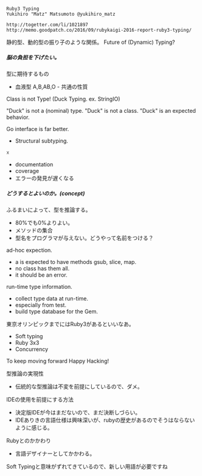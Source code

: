
```
Ruby3 Typing
Yukihiro "Matz" Matsumoto @yukihiro_matz

http://togetter.com/li/1021897
http://memo.goodpatch.co/2016/09/rubykaigi-2016-report-ruby3-typing/
```

静的型、動的型の振り子のような関係。
Future of (Dynamic) Typing?


##### 脳の負担を下げたい。

型に期待するもの
- 血液型 A,B,AB,O - 共通の性質

Class is not Type!
(Duck Typing. ex. StringIO)

"Duck" is not a (nominal) type.
"Duck" is not a class.
"Duck" is an expected behavior.

Go interface is far better.
-  Structural subtyping.

☓
- documentation
- coverage
- エラーの発見が遅くなる


##### どうするとよいのか。(concept)

ふるまいによって、型を推論する。
- 80%でも0%よりよい。
- メソッドの集合
- 型名をプログラマが与えない。どうやって名前をつける？

ad-hoc expection.
- a is expected to have methods gsub, slice, map.
- no class has them all.
- it should be an error.

run-time type information.
- collect type data at run-time.
- especially from test.
- build type database for the Gem.


東京オリンピックまでにはRuby3があるといいなあ。
- Soft typing
- Ruby 3x3
- Concurrency


To keep moving forward
Happy Hacking!


型推論の実現性
- 伝統的な型推論は不変を前提にしているので、ダメ。

IDEの使用を前提にする方法
- 決定版IDEが今はまだないので、まだ決断しづらい。
- IDEありきの言語仕様は興味深いが、rubyの歴史があるのでそうはならないように感じる。

Rubyとのかかわり
- 言語デザイナーとしてかかわる。

Soft Typingと意味がずれてきているので、新しい用語が必要ですね



